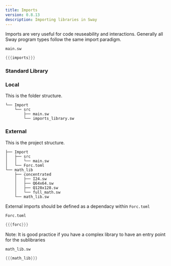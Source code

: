 ```yaml
---
title: Imports
version: 0.8.13
description: Importing libraries in Sway
---
```

Imports are very useful for code reuseability and interactions. Generally all Sway program types follow the same import paradigm.

`main.sw`
```rust
{{{imports}}}
```

### Standard Library

### Local

This is the folder structure.
```
└── Import   
    └── src
        ├── main.sw
        └── imports_library.sw
```

### External

This is the project structure.

```
├── Import   
│   ├── src
│   │   └── main.sw
│   └── Forc.toml
└── math_lib
    ├── concentrated
    │   ├── I24.sw
    │   ├── Q64x64.sw
    │   ├── Q128x128.sw
    │   └── full_math.sw
    └── math_lib.sw
```

External imports should be defined as a dependacy within `Forc.toml`

`Forc.toml`
```rust
{{{forc}}}
```

Note: It is good practice if you have a complex library to have an entry point for the sublibraries

`math_lib.sw`
```rust
{{{math_lib}}}
```
